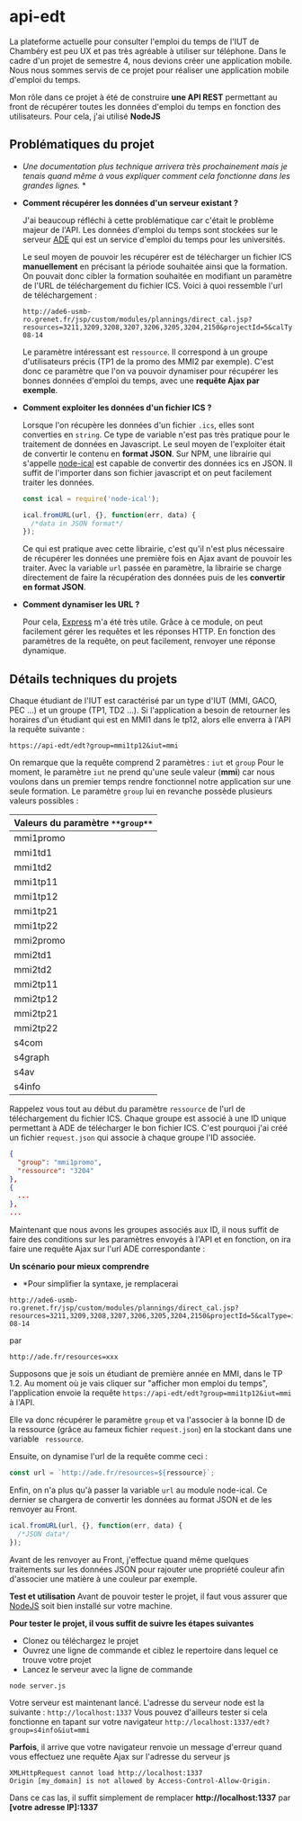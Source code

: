 # api-edt

La plateforme actuelle pour consulter l'emploi du temps de l'IUT de Chambéry est peu UX et pas très agréable à utiliser sur téléphone. Dans le cadre d'un projet de semestre 4, nous devions créer une application mobile. Nous nous sommes servis de ce projet pour réaliser une application mobile d'emploi du temps. 

Mon rôle dans ce projet à été de construire **une API REST** permettant au front de récupérer toutes les données d'emploi du temps en fonction des utilisateurs.
Pour cela, j'ai utilisé **NodeJS**

## Problématiques du projet
* *Une documentation plus technique arrivera très prochainement mais je tenais quand même à vous expliquer comment cela fonctionne dans les grandes lignes.* *

- **Comment récupérer les données d'un serveur existant ?**

  J'ai beaucoup réfléchi à cette problématique car c'était le problème majeur de l'API. Les données d'emploi du temps sont stockées sur le serveur [ADE](https://ade6-usmb-ro.grenet.fr/direct/index.jsp?data=bd72d825015315fe400a2e8897636a690412158042ec7880df46b7c8db8028847a856464e9e1a5bac86f839c03d7c55aedc5434d4a4b357ad7a78c3eabf336a2d756ba483954b0e3edf59b9627563685) qui est un service d'emploi du temps pour les universités.
  
  Le seul moyen de pouvoir les récupérer est de télécharger un fichier ICS **manuellement** en précisant la période souhaitée ainsi que la formation. On pouvait donc cibler la formation souhaitée en modifiant un paramètre de l'URL de téléchargement du fichier ICS.
  Voici à quoi ressemble l'url de téléchargement :
  ```
  http://ade6-usmb-ro.grenet.fr/jsp/custom/modules/plannings/direct_cal.jsp?resources=3211,3209,3208,3207,3206,3205,3204,2150&projectId=5&calType=ical&login=iCalExport&password=73rosav&lastDate=2030-08-14
  ```
  Le paramètre intéressant est ```ressource```. Il correspond à un groupe d'utilisateurs précis (TP1 de la promo des MMI2 par exemple).
  C'est donc ce paramètre que l'on va pouvoir dynamiser pour récupérer les bonnes données d'emploi du temps, avec une **requête Ajax par exemple**.
  
- **Comment exploiter les données d'un fichier ICS ?**

  Lorsque l'on récupère les données d'un fichier ```.ics```, elles sont converties en ```string```. Ce type de variable n'est pas très pratique pour le traitement de données en Javascript.
  Le seul moyen de l'exploiter était de convertir le contenu en **format JSON**. 
  Sur NPM, une librairie qui s'appelle [node-ical](https://www.npmjs.com/package/node-ical) est capable de convertir des données ics en JSON. Il suffit de l'importer dans son fichier javascript et on peut facilement traiter les données. 
  ```js
  const ical = require('node-ical');
  
  ical.fromURL(url, {}, function(err, data) {
    /*data in JSON format*/
  });
  ```
  Ce qui est pratique avec cette librairie, c'est qu'il n'est plus nécessaire de récupérer les données une première fois en Ajax avant de pouvoir les traiter. Avec la  variable ```url``` passée en paramètre, la librairie se charge directement de faire la récupération des données puis de les **convertir en format JSON**.
  
- **Comment dynamiser les URL ?**

  Pour cela, [Express](http://expressjs.com/) m'a été très utile. Grâce à ce module, on peut facilement gérer les requêtes et les réponses HTTP.
  En fonction des paramètres de la requête, on peut facilement, renvoyer une réponse dynamique.
  
## Détails techniques du projets ##

Chaque étudiant de l'IUT est caractérisé par un type d'IUT (MMI, GACO, PEC ...) et un groupe (TP1, TD2 ...).
Si l'application a besoin de retourner les horaires d'un étudiant qui est en MMI1 dans le tp12, alors elle enverra à l'API la requête suivante : 

```
https://api-edt/edt?group=mmi1tp12&iut=mmi
```
On remarque que la requête comprend 2 paramètres : ```iut``` et ```group```
Pour le moment, le paramètre ```iut``` ne prend qu'une seule valeur (**mmi**) car nous voulons dans un premier temps rendre fonctionnel notre application sur une seule formation. Le paramètre ```group``` lui en revanche possède plusieurs valeurs possibles :

| Valeurs du paramètre ```**group**``` |
| :---        |
| mmi1promo   |
| mmi1td1     |
| mmi1td2     |
| mmi1tp11    |
| mmi1tp12    |
| mmi1tp21    |
| mmi1tp22    |
| mmi2promo   |
| mmi2td1     |
| mmi2td2     |
| mmi2tp11    |
| mmi2tp12    |
| mmi2tp21    |
| mmi2tp22    |
| s4com       |
| s4graph     |
| s4av        |
| s4info      |
  
Rappelez vous tout au début du paramètre ```ressource``` de l'url de téléchargement du fichier ICS. 
Chaque groupe est associé à une ID unique permettant à ADE de télécharger le bon fichier ICS. C'est pourquoi j'ai créé un fichier ```request.json``` qui associe à chaque groupe l'ID associée.
```json
{
  "group": "mmi1promo",
  "ressource": "3204"
},
{
  ...
},
...
```

Maintenant que nous avons les groupes associés aux ID, il nous suffit de faire des conditions sur les paramètres envoyés à l'API et en fonction, on ira faire une requête Ajax sur l'url ADE correspondante : 

**Un scénario pour mieux comprendre**
* *Pour simplifier la syntaxe, je remplacerai 
```
http://ade6-usmb-ro.grenet.fr/jsp/custom/modules/plannings/direct_cal.jsp?resources=3211,3209,3208,3207,3206,3205,3204,2150&projectId=5&calType=ical&login=iCalExport&password=73rosav&lastDate=2030-08-14
```
par
```
http://ade.fr/resources=xxx
```

Supposons que je sois un étudiant de première année en MMI, dans le TP 1.2. Au moment où je vais cliquer sur "afficher mon emploi du temps", l'application envoie la requête ```https://api-edt/edt?group=mmi1tp12&iut=mmi``` à l'API. 

Elle va donc récupérer le paramètre ```group``` et va l'associer à la bonne ID de la ressource (grâce au fameux fichier ```request.json```) en la stockant dans une variable ``` ressource```.

Ensuite, on dynamise l'url de la requête comme ceci : 
```js 
const url = `http://ade.fr/resources=${ressource}`; 
```
Enfin, on n'a plus qu'à passer la variable ```url``` au module node-ical. Ce dernier se chargera de convertir les données au format JSON et de les renvoyer au Front.
```js 
ical.fromURL(url, {}, function(err, data) {
  /*JSON data*/
});
```

Avant de les renvoyer au Front, j'effectue quand même quelques traitements sur les données JSON pour rajouter une propriété couleur afin d'associer une matière à une couleur par exemple. 

**Test et utilisation**
Avant de pouvoir tester le projet, il faut vous assurer que [NodeJS](https://nodejs.org/en/) soit bien installé sur votre machine.

**Pour tester le projet, il vous suffit de suivre les étapes suivantes**

- Clonez ou téléchargez le projet 
- Ouvrez une ligne de commande et ciblez le repertoire dans lequel ce trouve votre projet
- Lancez le serveur avec la ligne de commande 
```console
node server.js
```

Votre serveur est maintenant lancé. L'adresse du serveur node est la suivante : ```http://localhost:1337```
Vous pouvez d'ailleurs tester si cela fonctionne en tapant sur votre navigateur ```http://localhost:1337/edt?group=s4info&iut=mmi```

**Parfois**, il arrive que votre navigateur renvoie un message d'erreur quand vous effectuez une requête Ajax sur l'adresse du serveur js
```
XMLHttpRequest cannot load http://localhost:1337
Origin [my_domain] is not allowed by Access-Control-Allow-Origin.
```

Dans ce cas las, il suffit simplement de remplacer **http://localhost:1337** par **[votre adresse IP]:1337**
